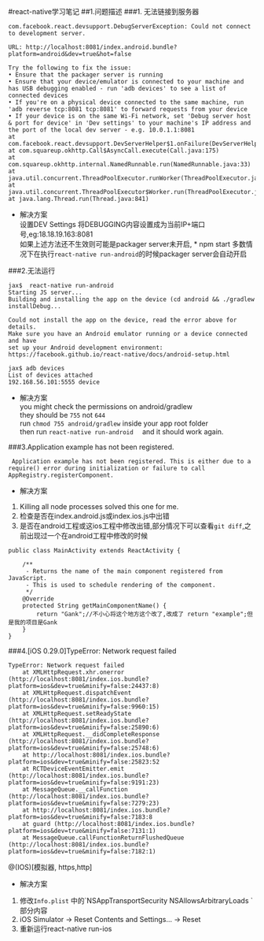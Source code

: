 #react-native学习笔记
##1.问题描述
###1. 无法链接到服务器 
```
com.facebook.react.devsupport.DebugServerException: Could not connect to development server.

URL: http://localhost:8081/index.android.bundle?platform=android&dev=true&hot=false
                                                                
Try the following to fix the issue:
• Ensure that the packager server is running
• Ensure that your device/emulator is connected to your machine and has USB debugging enabled - run 'adb devices' to see a list of connected devices
• If you're on a physical device connected to the same machine, run 'adb reverse tcp:8081 tcp:8081' to forward requests from your device
• If your device is on the same Wi-Fi network, set 'Debug server host & port for device' in 'Dev settings' to your machine's IP address and the port of the local dev server - e.g. 10.0.1.1:8081
at com.facebook.react.devsupport.DevServerHelper$1.onFailure(DevServerHelper.java:203)
at com.squareup.okhttp.Call$AsyncCall.execute(Call.java:175)
at com.squareup.okhttp.internal.NamedRunnable.run(NamedRunnable.java:33)
at java.util.concurrent.ThreadPoolExecutor.runWorker(ThreadPoolExecutor.java:1112)
at java.util.concurrent.ThreadPoolExecutor$Worker.run(ThreadPoolExecutor.java:587)
at java.lang.Thread.run(Thread.java:841)
```   

+ 解决方案  
设置DEV Settings 将DEBUGGING内容设置成为当前IP+端口号,eg:18.18.19.163:8081  
如果上述方法还不生效则可能是packager server未开启, * npm start 
多数情况下在执行```react-native run-android```的时候packager server会自动开启   


###2.无法运行  
``` 
jax$  react-native run-android
Starting JS server...
Building and installing the app on the device (cd android && ./gradlew installDebug...

Could not install the app on the device, read the error above for details.
Make sure you have an Android emulator running or a device connected and have
set up your Android development environment:
https://facebook.github.io/react-native/docs/android-setup.html

jax$ adb devices
List of devices attached
192.168.56.101:5555	device

```     

+ 解决方案  
you might check the permissions on android/gradlew  
they should be ```755``` not ```644```  
run ```chmod 755 android/gradlew``` inside your app root folder  
then run ```react-native run-android  ```
and it should work again.    

###3.Application example has not been registered.
```
 Application example has not been registered. This is either due to a require() error during initialization or failure to call AppRegistry.registerComponent.
```

+ 解决方案
1. Killing all node processes solved this one for me.  
2. 检查是否在index.android.js或index.ios.js中出错
3. 是否在android工程或这ios工程中修改出错,部分情况下可以查看```git diff```,之前出现过一个在android工程中修改的时候  
```
public class MainActivity extends ReactActivity {

    /**
     - Returns the name of the main component registered from JavaScript.
     - This is used to schedule rendering of the component.
     */
    @Override
    protected String getMainComponentName() {
        return "Gank";//不小心将这个地方这个改了,改成了 return "example";但是我的项目是Gank
    }
}
```

###4.[iOS 0.29.0]TypeError: Network request failed  
```
TypeError: Network request failed
    at XMLHttpRequest.xhr.onerror (http://localhost:8081/index.ios.bundle?platform=ios&dev=true&minify=false:24437:8)
    at XMLHttpRequest.dispatchEvent (http://localhost:8081/index.ios.bundle?platform=ios&dev=true&minify=false:9960:15)
    at XMLHttpRequest.setReadyState (http://localhost:8081/index.ios.bundle?platform=ios&dev=true&minify=false:25890:6)
    at XMLHttpRequest.__didCompleteResponse (http://localhost:8081/index.ios.bundle?platform=ios&dev=true&minify=false:25748:6)
    at http://localhost:8081/index.ios.bundle?platform=ios&dev=true&minify=false:25823:52
    at RCTDeviceEventEmitter.emit (http://localhost:8081/index.ios.bundle?platform=ios&dev=true&minify=false:9191:23)
    at MessageQueue.__callFunction (http://localhost:8081/index.ios.bundle?platform=ios&dev=true&minify=false:7279:23)
    at http://localhost:8081/index.ios.bundle?platform=ios&dev=true&minify=false:7183:8
    at guard (http://localhost:8081/index.ios.bundle?platform=ios&dev=true&minify=false:7131:1)
    at MessageQueue.callFunctionReturnFlushedQueue (http://localhost:8081/index.ios.bundle?platform=ios&dev=true&minify=false:7182:1)
```
@(IOS)[模拟器, https,http]
+ 解决方案
1. 修改`Info.plist` 中的`<key>NSAppTransportSecurity</key>
	<!--See http://ste.vn/2015/06/10/configuring-app-transport-security-ios-9-osx-10-11/ -->
	<dict>
      <key>NSAllowsArbitraryLoads</key>
      <true/>
    </dict>`  
    部分内容 
2. iOS Simulator -> Reset Contents and Settings... -> Reset
3. 重新运行react-native run-ios



